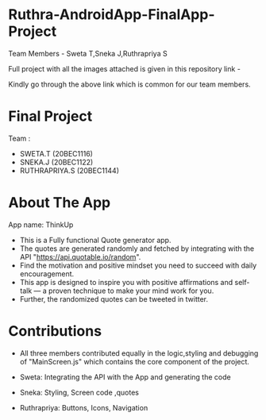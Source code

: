 # Ruthra-AndroidApp-FinalApp-Project

Team Members - Sweta T,Sneka J,Ruthrapriya S

Full project with all the images attached is given in this repository link - 

Kindly go through the above link which is common for our team members.

# Final Project

Team :
- SWETA.T (20BEC1116)
- SNEKA.J (20BEC1122)
- RUTHRAPRIYA.S (20BEC1144)

<h1>About The App</h1>

App name: ThinkUp

- This is a Fully functional Quote generator app.
- The quotes are generated randomly and fetched by integrating with the API "https://api.quotable.io/random".
- Find the motivation and positive mindset you need to succeed with daily encouragement.
- This app is designed to inspire you with positive affirmations and self-talk — a proven technique to make your mind work for you.
- Further, the randomized quotes can be tweeted in twitter.

<h1> Contributions </h1>

- All three members contributed equally in the logic,styling and debugging of "MainScreen.js" which contains the core component of the project.

- Sweta: Integrating the API with the App and generating the code
- Sneka: Styling, Screen code ,quotes
- Ruthrapriya: Buttons, Icons, Navigation




